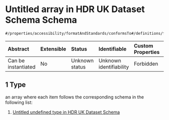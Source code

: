 # Untitled array in HDR UK Dataset Schema Schema

```txt
#/properties/accessibility/formatAndStandards/conformsTo#/definitions/formatAndStandards/properties/conformsTo/anyOf/1
```



| Abstract            | Extensible | Status         | Identifiable            | Custom Properties | Additional Properties | Access Restrictions | Defined In                                                                                        |
| :------------------ | :--------- | :------------- | :---------------------- | :---------------- | :-------------------- | :------------------ | :------------------------------------------------------------------------------------------------ |
| Can be instantiated | No         | Unknown status | Unknown identifiability | Forbidden         | Allowed               | none                | [dataset.schema.json*](../../../schema/dataset/latest/dataset.schema.json "open original schema") |

## 1 Type

an array where each item follows the corresponding schema in the following list:

1.  [Untitled undefined type in HDR UK Dataset Schema](dataset-definitions-formatandstandards-properties-conforms-to-anyof-1-items-0.md "check type definition")
